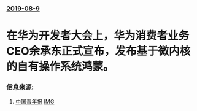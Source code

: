 ### [2019-08-9](/news/2019/08/9/index.md)

##### 
# 在华为开发者大会上，华为消费者业务CEO余承东正式宣布，发布基于微内核的自有操作系统鸿蒙。 




### 信息来源:

1. [中国青年报](https://news.sina.com.cn/o/2019-08-09/doc-ihytcerm9664661.shtml) [IMG](http://n.sinaimg.cn/sinacn20190809s/76/w614h262/20190809/8c09-iaxiufp3685201.jpg)
